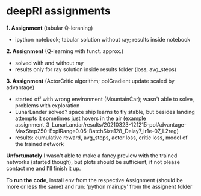 # deepRl assignments

**1. Assignment** (tabular Q-leraning)
- ipython notebook; tabular solution without ray; results inside notebook

**2. Assignment** (Q-learning with funct. approx.)
- solved with and without ray
- results only for ray solution inside results folder (loss, avg_steps)

**3. Assignment** (ActorCritic algorithm; polGradient update scaled by advantage)
- started off with wrong environment (MountainCar); wasn't able to solve, problems with exploration
- LunarLander solved? space ship learns to fly stable, but besides landing attempts it sometimes just hovers in the air (example assignment_3_LunarLandar/results/20210323-121215-polAdvantage-MaxStep250-ExplRange0.05-BatchSize128_Delay7_lr1e-07_L2reg)
- results: cumulative reward, avg_steps, actor loss, critic loss, model of the trained network

**Unfortunately** I wasn't able to make a fancy preview with the trained networks (started though), but plots should be sufficient, if not please contact me and I'll finish it up.

To **run the code**, install env from the respective Assignment (should be more or less the same) and run: 'python main.py' from the assignent folder


